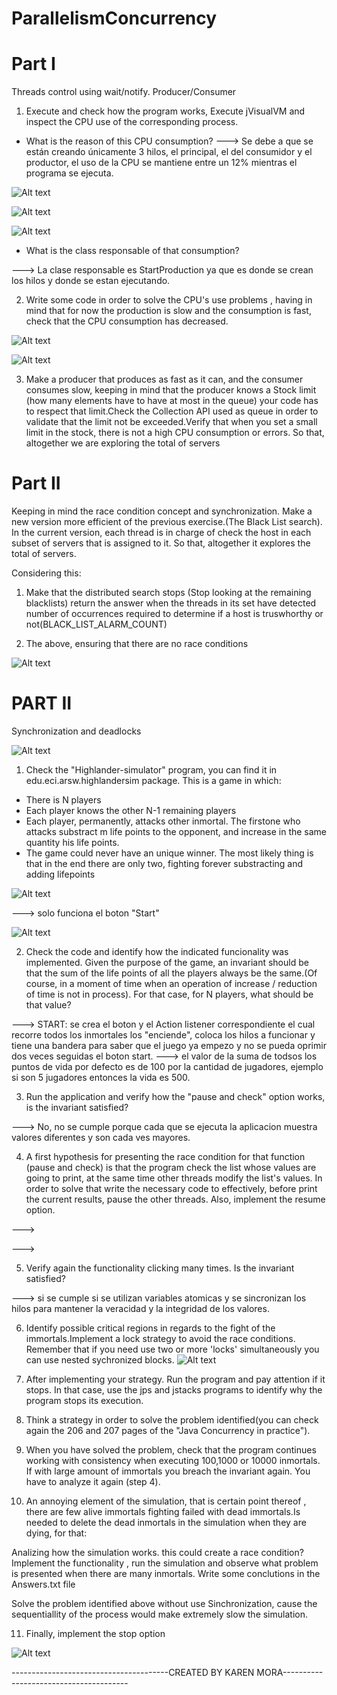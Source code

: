# ParallelismConcurrency


# Part I
Threads control using wait/notify. Producer/Consumer
1. Execute and check how the program works, Execute jVisualVM and inspect the CPU use of the corresponding process.

- What is the reason of this CPU consumption?
---> Se debe a que se están creando únicamente 3 hilos, el principal, el del consumidor y el productor, el uso de la CPU se mantiene entre un 12% mientras el programa se ejecuta.

![Alt text](/img/Parte1JVisualVM1.PNG)

![Alt text](/img/Parte1JVisualVM2.PNG)

![Alt text](/img/Parte1JVisualVM3.PNG)

- What is the class responsable of that consumption?

---> La clase responsable es StartProduction ya que es donde se crean los hilos y donde se estan ejecutando.

2. Write some code in order to solve the CPU's use problems , having in mind  that for now the production is slow and the consumption is fast, check that the CPU consumption has decreased.

![Alt text](/img/Parte1ConsumoCPU1.PNG)

![Alt text](/img/Parte1ConsumoCPU2.PNG)

3. Make a producer that produces as fast as it can, and the consumer consumes slow, keeping in mind that the producer knows a Stock limit (how many elements have to have at most in the queue) your code has to respect that limit.Check the Collection API used as queue in order to validate that the limit not be exceeded.Verify that when you set a small limit in the stock, there is not a high CPU consumption or errors. So that, altogether we are exploring the total of servers

# Part II

Keeping in mind the race condition concept and synchronization. Make a new version more efficient of the previous exercise.(The Black List search). In the current version, each thread is in charge of check the host in each subset of servers that is assigned to it. So that, altogether it explores the total of servers.

Considering this:

1. Make that the distributed search stops (Stop looking at the remaining blacklists) return the answer when the threads in its set have detected number of occurrences required to determine if a host is truswhorthy or not(BLACK_LIST_ALARM_COUNT)

2. The above, ensuring that there are no race conditions


![Alt text](/img/parteii.png)


# PART II

Synchronization and deadlocks

![Alt text](/img/ParteIIviñeta.png)

1. Check the "Highlander-simulator" program, you can find it in edu.eci.arsw.highlandersim package. This is a game in which:

* There is N players
* Each player knows the other N-1 remaining players
* Each player, permanently, attacks other inmortal. The firstone who attacks substract m  life points to the opponent, and increase in the same quantity his life points.
* The game could never have  an unique winner. The most likely thing is that in the end there are only two, fighting forever substracting and adding lifepoints

![Alt text](/img/PARTIIHighlander.png)

---> solo funciona el boton "Start"

![Alt text](/img/PARTIIHighlanderStart.png)

2. Check the code and identify how the indicated funcionality was implemented. Given the purpose of the game, an invariant should be that the sum of the life points of all the players always be the same.(Of course, in a moment of time when an operation of increase / reduction of time is not in process). For that case, for N players, what should be that value?

---> START: se crea el boton y el Action listener correspondiente  el cual recorre todos los inmortales  los "enciende", coloca los hilos a funcionar y tiene una bandera para saber que el juego ya empezo y no se pueda oprimir dos veces seguidas el boton start.
---> el valor de la suma de todsos los puntos de vida por defecto es de 100 por la cantidad de jugadores, ejemplo si son 5 jugadores entonces la vida es 500.

3. Run the application and verify how the "pause and check" option works, is the invariant satisfied?

---> No, no se cumple porque cada que se ejecuta la aplicacion muestra valores diferentes y son cada ves mayores.


4. A first hypothesis for presenting the race condition for that function (pause and check) is that the program check the list whose values ​​are going to print, at the same time other threads modify the list's values. In order to solve that write the necessary code to effectively, before print the current results, pause the other threads. Also, implement the resume option.

--->

--->

5. Verify again the functionality clicking many times. Is the invariant satisfied?

---> si se cumple si se utilizan variables atomicas y se sincronizan los hilos para mantener la veracidad y la integridad de los valores.


6. Identify possible critical regions in regards to the fight of the immortals.Implement a lock strategy to avoid the race conditions. Remember that if you need use two or more 'locks' simultaneously you can use nested sychronized blocks.
![Alt text](/img/PARTIIsyncLock.png)


7. After implementing your strategy. Run the program and pay attention if it stops. In that case, use the jps and jstacks programs to identify why the program stops its execution.


8. Think a strategy in order to solve the problem identified(you can check again the 206 and 207 pages of the "Java Concurrency in practice").


9. When you have solved the problem, check that the program continues working with consistency when executing 100,1000 or 10000 inmortals. If with large amount of immortals you breach the invariant again. You have to analyze it again (step 4).


10. An annoying element of the simulation, that is certain point thereof , there are few alive immortals  fighting failed with dead immortals.Is needed to delete the dead inmortals in the simulation when they are dying, for that:

Analizing how the simulation works. this could create a race condition? Implement the functionality , run the simulation and observe what problem is presented when there are many inmortals. Write some conclutions in the Answers.txt file

Solve the problem identified above without use Sinchronization, cause the sequentiallity of the process would make extremely slow the simulation.



11. Finally, implement the stop option

![Alt text](/img/)











---------------------------------------CREATED BY KAREN MORA---------------------------------------
